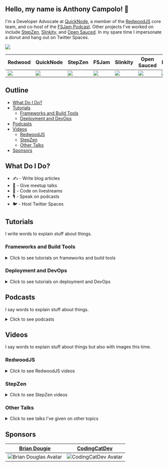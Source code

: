 ## Hello, my name is Anthony Campolo! :wave:

I'm a Developer Advocate at [QuickNode](https://www.quicknode.com/), a member of the [RedwoodJS](https://redwoodjs.com/) core team, and co-host of the [FSJam Podcast](https://fsjam.org/). Other projects I've worked on include [StepZen](https://stepzen.com/), [Slinkity](https://slinkity.dev/), and [Open Sauced](https://opensauced.pizza/). In my spare time I impersonate a donut and hang out on Twitter Spaces.

<a href="https://twitter.com/intent/follow?screen_name=ajcwebdev&tw_p=followbutton"><img src="https://img.shields.io/twitter/follow/ajcwebdev?label=%40ajcwebdev&style=social"></a>

|**Redwood**|**QuickNode**|**StepZen**|**FSJam**  |**Slinkity**|**Open Sauced**|**Lunch.dev**|
|-----------|-------------|-----------|-----------|------------|---------------|-------------|
|![](https://avatars.githubusercontent.com/u/45050444?s=90&v=4)|![](https://avatars.githubusercontent.com/u/53955811?s=90&v=4)|![](https://avatars.githubusercontent.com/u/78568488?s=90&v=4)|![](https://avatars.githubusercontent.com/u/70036575?s=90&v=4)|![](https://avatars.githubusercontent.com/u/89559275?s=90&v=4)|![](https://avatars.githubusercontent.com/u/57568598?s=90&v=4)|![](https://avatars.githubusercontent.com/u/76407473?s=90&v=4)|

## Outline

* [What Do I Do?](#what-do-i-do)
* [Tutorials](#tutorials)
  * [Frameworks and Build Tools](#frameworks-and-build-tools)
  * [Deployment and DevOps](#deployment-and-devops)
* [Podcasts](#podcasts)
* [Videos](#videos)
  * [RedwoodJS](#redwoodjs)
  * [StepZen](#stepzen)
  * [Other Talks](#other-talks)
* [Sponsors](#sponsors)

## What Do I Do?

* :writing_hand: - Write blog articles
* :speech_balloon: - Give meetup talks
* :movie_camera: - Code on livestreams
* :studio_microphone: - Speak on podcasts
* :bird: - Host Twitter Spaces

## Tutorials

I write words to explain stuff about things.

### Frameworks and Build Tools

<details>
  <summary>Click to see tutorials on frameworks and build tools</summary><br>

  | Blog                                                                                                                   | Repo                                                         |
  | ---------------------------------------------------------------------------------------------------------------------- | ------------------------------------------------------------ |
  | [A First Look at Astro](https://dev.to/ajcwebdev/a-first-look-at-astro-2937)                                           | [Repo](https://github.com/ajcwebdev/ajcwebdev-astro)         |
  | [A First Look at Oak](https://dev.to/ajcwebdev/a-first-look-at-oak-2gob)                                               | [Repo](https://github.com/ajcwebdev/ajcwebdev-oak)           |
  | [A First Look at Nuxt 3](https://dev.to/ajcwebdev/a-first-look-at-nuxt-3-1769)                                         | [Repo](https://github.com/ajcwebdev/ajcwebdev-nuxt3)         |
  | [A First Look at GraphQL Helix](https://dev.to/ajcwebdev/a-first-look-at-graphql-helix-1db3)                           | [Repo](https://github.com/ajcwebdev/ajcwebdev-graphql-helix) |
  | [A First Look at KeystoneJS](https://dev.to/ajcwebdev/a-first-look-at-keystonejs-267m)                                 | [Repo](https://github.com/ajcwebdev/ajcwebdev-keystone)      |
  | [A First Look at Slinkity](https://dev.to/ajcwebdev/a-first-look-at-slinkity-3ig)                                      | [Repo](https://github.com/ajcwebdev/ajcwebdev-slinkity)      |
  | [A First Look at React 18 with Vite and Netlify](https://ajcwebdev.com/a-first-look-at-react-18-with-vite-and-netlify) | [Repo](https://github.com/ajcwebdev/ajcwebdev-react18)       |
  | [A First Look at Remix](https://dev.to/ajcwebdev/a-first-look-at-remix-2cp1)                                           | [Repo](https://github.com/ajcwebdev/ajcwebdev-remix)         |
  | [A First Look at Vite](https://dev.to/ajcwebdev/a-first-look-at-vite-m8n)                                              | [Repo](https://github.com/ajcwebdev/ajcwebdev-vite)          |
  | [A First Look at SvelteKit](https://dev.to/ajcwebdev/a-first-look-at-svelte-kit-372h)                                  | TODO                                                         |
  | [A First Look at RedwoodJS](https://community.redwoodjs.com/t/a-first-look-at-redwoodjs-complete-series/1143)          | [Repo](https://github.com/ajcwebdev/ajcwebdev-redwood)       |
</details>

### Deployment and DevOps

<details>
  <summary>Click to see tutorials on deployment and DevOps</summary><br>

  | Blog|Repo|
  | ------------------------------------------------------------------------------------------------------------------- | --------------------------------------------------------------- |
  | [A First Look at Pulumi](https://dev.to/ajcwebdev/a-first-look-at-pulumi-4h3l)                                      | [Repo](https://github.com/ajcwebdev/ajcwebdev-pulumi)           |
  | [A First Look at AWS Fargate](https://dev.to/ajcwebdev/a-first-look-at-aws-fargate-395f)                            | TODO                                                            |
  | [A First Look at Serverless Cloud](https://dev.to/ajcwebdev/a-first-look-at-serverless-cloud-3e18)                  | [Repo](https://github.com/ajcwebdev/ajcwebdev-serverless-cloud) |
  | [A First Look at Fly](https://dev.to/ajcwebdev/a-first-look-at-fly-3a87)                                            | [Repo](https://github.com/ajcwebdev/ajcwebdev-fly)              |
  | [A First Look at GitHub Actions](https://dev.to/ajcwebdev/a-first-look-at-github-actions-1j9d)                      | [Repo](https://github.com/ajcwebdev/ajcwebdev-actions)          |
  | [A First Look at PostGraphile with Railway](https://dev.to/ajcwebdev/a-first-look-at-postgraphile-with-railway-1k9d)| TODO                                                            |
  | [A First Look at Deno Deploy](https://dev.to/ajcwebdev/a-first-look-at-deno-deploy-3hmc)                            | [Repo](https://github.com/ajcwebdev/ajcwebdev-deno)             |
  | [A First Look at Docker](https://dev.to/ajcwebdev/a-first-look-at-docker-3hfg)                                      | [Repo](https://github.com/ajcwebdev/ajcwebdev-docker)           |
  | [A First Look at Azure Functions](https://dev.to/ajcwebdev/a-first-look-at-azure-functions-i6f)                     | [Repo](https://github.com/ajcwebdev/ajcwebdev-azure)            |
  | [A First Look at Serverless Framework](https://dev.to/ajcwebdev/a-first-look-at-the-serverless-framework-3okh)      | [Repo](https://github.com/ajcwebdev/ajcwebdev-serverless)       |
  | [A First Look at Architect](https://dev.to/ajcwebdev/a-first-look-at-architect-5768)                                | [Repo](https://github.com/ajcwebdev/ajcwebdev-architect)        |
  | [A First Look at Amplify with Vite](https://dev.to/ajcwebdev/a-first-look-at-amplify-with-vite-1g7j)                | [Repo](https://github.com/ajcwebdev/ajcwebdev-amplify)          |
  | [A First Look at AWS SAM](https://dev.to/ajcwebdev/a-first-look-at-aws-sam-478c)                                    | [Repo](https://github.com/ajcwebdev/ajcwebdev-sam)              |
  | [A First Look at AWS CDK](https://dev.to/ajcwebdev/a-first-look-at-aws-cdk-2036)                                    | [Repo](https://github.com/ajcwebdev/ajcwebdev-cdk)              |
  | [A First Look at Cloudflare Workers](https://dev.to/ajcwebdev/a-first-look-at-cloudflare-workers-20km)              | [Repo](https://github.com/ajcwebdev/ajcwebdev-workers)          |
  | [A First Look at Cloudflare Pages](https://dev.to/ajcwebdev/a-first-look-at-cloudflare-pages-2a5h)                  | [Repo](https://github.com/ajcwebdev/redwood-cloudflare-pages)   |
</details>

## Podcasts

I say words to explain stuff about things.

<details>
  <summary>Click to see podcasts</summary><br>

  | Show                                                                        | Episode                                                                                                                                                                   |
  | --------------------------------------------------------------------------- | ------------------------------------------------------------------------------------------------------------------------------------------------------------------------- |
  | [JavaScript Jam](https://www.javascriptjam.com/)                            | [RedwoodJS: The JS App Framework](https://www.youtube.com/watch?v=QubWxw4hl_A)                                                                                            |
  | [Does Not Compute](https://dnc.show/)                                       | [Anthony Campolo: Redwood, StepZen, and More](https://spec.fm/podcasts/does-not-compute/FzVJ74U3)                                                                         |
  | [Talking Serverless](https://www.talkingserverless.io/)                     | [Anthony Campolo Returns!](https://www.talkingserverless.io/episodes/ep-38%3A-anthony-campolo-returns!)                                                                   |
  | [PodRocket](https://podrocket.logrocket.com/)                               | [GraphQL 101 with Anthony Campolo](https://podrocket.logrocket.com/graphql)                                                                                               |
  | [JavaScript Jabber](https://devchat.tv/podcasts/js-jabber/)                 | [RedwoodJS Brings Fullstack to the Jamstack with Anthony Campolo](https://topenddevs.com/podcasts/javascript-jabber/episodes/jsj-472-redwoodjs-brings-full-stack-to-the-jamstack-with-anthony-campolo)  |
  | [Web Rush](https://webrush.io/)                                             | [RedwoodJS with Anthony Campolo](https://webrush.io/episodes/episode-119-redwood-js-with-anthony-campolo)                                                                 |
  | [Rails with Jason](https://www.codewithjason.com/rails-with-jason-podcast/) | [RedwoodJS with Anthony Campolo, RedwoodJS Core Advocate](https://www.codewithjason.com/podcast/9478234-081-redwoodjs-with-anthony-campolo-redwoodjs-core-advocate/)      |
  | [Does Not Compute](https://dnc.show/)                                       | [RedwoodJS with Anthony Campolo](https://spec.fm/podcasts/does-not-compute/SdKxPhhS)                                                                                      |
  | [That's My Jamstack](https://thatsmyjamstack.com/)                          | [Anthony Campolo on Fullstack Serverless Frameworks](https://thatsmyjamstack.com/posts/anthony-campolo/)                                                                  |
  | [Talking Serverless](https://www.talkingserverless.io/)                     | [Anthony Campolo RedwoodJS Contributor](https://www.talkingserverless.io/episodes/ep-30%3A-anthony-campolo-redwoodjs-contributor)                                         |
  | [Jamstack Radio](https://www.heavybit.com/library/podcasts/jamstack-radio/) | [Studying the Stack with Anthony Campolo](https://www.heavybit.com/library/podcasts/jamstack-radio/ep-66-studying-the-stack-with-anthony-campolo/)                        |
  | [Smashing Podcast](https://podcast.smashingmagazine.com/)                   | [What Is RedwoodJS with Anthony Campolo](https://podcast.smashingmagazine.com/episodes/what-is-redwoodjs-with-anthony-campolo)                                            |
</details>

## Videos

I say words to explain stuff about things but also with images this time.

### RedwoodJS

<details>
  <summary>Click to see RedwoodJS videos</summary><br>

  | Meetup           | Talk                                                                                                                              |
  | ---------------- | --------------------------------------------------------------------------------------------------------------------------------- |
  | Jamstack Boston  | [Architecting Jamstack Applications with GraphQL](https://www.youtube.com/watch?v=rZvNpMv4spE)                                    |
  | Some Antics      | [Secrets of Accessible Routing with the RedwoodJS Core Team](https://www.youtube.com/watch?v=LSuDHfAsBCE&ab_channel=BenMyers)     |
  | Async            | [Fullstack Jamstack Development with RedwoodJS](https://www.youtube.com/watch?v=n1CUe6ArjD8)                                      |
  | Events.lunch.dev | [Using Storybook with Redwood](https://www.youtube.com/watch?v=zYm1a39Lpgs)                                                       |
  | Some Antics      | [Putting RedwoodJS Docs to the Test](https://www.youtube.com/watch?v=ois3P63Yiwc)                                                 |
  | GraphQL Denver   | [Fullstack GraphQL with RedwoodJS and AppSync](https://www.youtube.com/watch?v=v-3yXJ5sLsY)                                       |
  | JS Monthly       | [Building Fullstack Jamstack Applications with RedwoodJS](https://www.youtube.com/watch?v=x3NuaErh6vs)                            |
  | Jamstack OPO     | [Building Fullstack Jamstack Applications with RedwoodJS](https://www.youtube.com/watch?v=RwZ1bWWRJQI)                            |
  | Learn with Jason | [Let's Learn RedwoodJS!](https://www.youtube.com/watch?v=o9JVHmYvs9Q)                                                             |
  | Mintbean         | [RedwoodJS and the Universal Deployment Machine](https://www.youtube.com/watch?v=QHmBRaizvxE)                                     |
  | GraphQL Texas    | [Architecting a Fullstack Jamstack Application with FaunaDB, RedwoodJS, and GraphQL](https://www.youtube.com/watch?v=J-StXLZXG98) |
  | Jamstack Denver  | [A First Look at RedwoodJS](https://www.youtube.com/watch?v=0krdC_D42IU)                                                          |
</details>

### StepZen

<details>
  <summary>Click to see StepZen videos</summary><br>
  
  | Guest/Show       | Episode                                                                                                                           |
  | ---------------- | --------------------------------------------------------------------------------------------------------------------------------- |
  | Pratical Dev     | [Walkthrough Wednesday with Anthony Campolo](https://www.youtube.com/watch?v=pwO_dTYUFT8)                                         |
  | Anthony Campolo  | [Analyze Sentiment of Dev.to Blog Comments with Google's Cloud Natural Language API](https://www.youtube.com/watch?v=O06cdhlYZVM) |
  | Frontend Horse   | [Integrating APIs with StepZen GraphQL Studio](https://www.youtube.com/watch?v=17VYX2AW4Jg)                                       |
  | Alex Trost       | [Connecting to Prismic's REST API with StepZen](https://www.youtube.com/watch?v=69MtoZrvKts)                                      |
  | Ben Holmes       | [Bringing Dynamic Content to Static 11ty Sites with Slinkity and GraphQL](https://www.youtube.com/watch?v=Od-xAgNaDdY)            |
  | Sean Keegan      | [Testing a StepZen GraphQL API with Postman](https://www.youtube.com/watch?v=TjrDzDdj1J4&ab_channel=StepZen)                      |
  | Anthony Campolo  | [StepZen 101 - What is StepZen and How Does it Work?](https://www.youtube.com/watch?v=fe5nye62USc)                                |
  | Paul Copplestone | [Techniques for Connecting to a PostgreSQL Database with StepZen and Supabase](https://www.youtube.com/watch?v=sBEFTfUfxbk)       |
  | Facundo Giuliani | [How to mix data from Storyblok CMS with your own project using StepZen](https://www.youtube.com/watch?v=gDxYEUIzRMQ)             |
  | Greg Schier      | [Deploying Railway Applications](https://www.youtube.com/watch?v=nFu_WgudLlY)                                                     |
  | Anthony Campolo  | [Creating a Mesh of GraphQL API's with StepZen's `@graphql` Directive](https://www.youtube.com/watch?v=beTNUsQb2ew)               |
</details>

### Other Talks

<details>
  <summary>Click to see talks I've given on other topics</summary><br>

  | Meetup/Show                 | Talk                                                                                                          |
  | --------------------------- | ------------------------------------------------------------------------------------------------------------- |
  | Teach Jenn Tech             | [Deploy a React App with Vite and Vercel](https://www.youtube.com/watch?v=bU-zAAd5FyM)                        |
  | Some Antics                 | [Building APIs with Deno and Oak](https://www.youtube.com/watch?v=ssosKWNIcwM)                                |
  | The Jamstack Goes Fullstack | [The Jamstack Goes Fullstack](https://www.youtube.com/watch?v=1bYvPcCkbBI)                                    |
  | Some Antics                 | [Vite and the Next Generation of Frontend Tooling](https://www.youtube.com/watch?v=gRzWZpRmkv0)               |
  | Svelte Society Bay Area     | [Optimize your Site for SEO with Elder.js with Anthony Campolo](https://www.youtube.com/watch?v=Ru5_2spFjQg)  |
  | Mintbean                    | [Intro to GraphQL](https://www.youtube.com/watch?v=xwbi_s6v3sg)                                               |
  | Mintbean                    | [Optimize your SEO with Elder.js](https://www.youtube.com/watch?v=R-GrUe5fIlg)                                |
  | Mintbean                    | [Fullstack GraphQL with AppSync](https://www.youtube.com/watch?v=I8jBOfNLDNw)                                 |
  | VueNYC                      | [Vue 3.0, the Composition API and the Perils of Migration](https://www.meetup.com/vueJsNYC/events/274739702/) |
  | Mintbean                    | [Building an App from Scratch with Nuxt.js](https://www.youtube.com/watch?v=6dy88IEvtO8)                      |
  | Open Sauced                 | [A Bootcamp Student’s Contribution to Open Source](https://www.youtube.com/watch?v=yEyz2WXrqdo)               |
  | Paris Deno                  | [Deno Crate Organization](https://www.youtube.com/watch?v=AOvg_GbnsbA)                                        |
</details>

## Sponsors

| [Brian Dougie](https://github.com/bdougie)                                          | [CodingCatDev](https://github.com/CodingCatDev)                                   |
| ----------------------------------------------------------------------------------- | --------------------------------------------------------------------------------- |
| ![Brian Douglas Avatar](https://avatars0.githubusercontent.com/u/5713670?s=200&v=4) | ![CodingCatDev Avatar](https://avatars.githubusercontent.com/u/44850231?s=200&v=4)|
